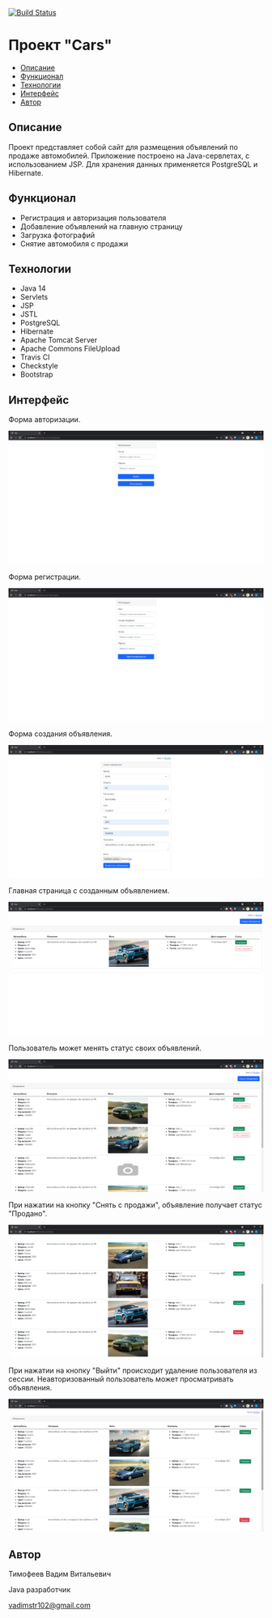 [![Build Status](https://app.travis-ci.com/vadimstr102/job4j_cars.svg?branch=main)](https://app.travis-ci.com/vadimstr102/job4j_cars)

# Проект "Cars"

* [Описание](#описание)
* [Функционал](#функционал)
* [Технологии](#технологии)
* [Интерфейс](#интерфейс)
* [Автор](#автор)

## Описание

Проект представляет собой сайт для размещения объявлений по продаже автомобилей. Приложение построено на Java-сервлетах, с использованием JSP. Для
хранения данных применяется PostgreSQL и Hibernate.

## Функционал

* Регистрация и авторизация пользователя
* Добавление объявлений на главную страницу
* Загрузка фотографий
* Снятие автомобиля с продажи

## Технологии

* Java 14
* Servlets
* JSP
* JSTL
* PostgreSQL
* Hibernate
* Apache Tomcat Server
* Apache Commons FileUpload
* Travis CI
* Checkstyle
* Bootstrap

## Интерфейс

Форма авторизации.

![](screenshots/screenshot_1.png)

Форма регистрации.

![](screenshots/screenshot_2.png)

Форма создания объявления.

![](screenshots/screenshot_3.png)

Главная страница с созданным объявлением.

![](screenshots/screenshot_4.png)

Пользователь может менять статус своих объявлений.

![](screenshots/screenshot_5.png)

При нажатии на кнопку "Снять с продажи", объявление получает статус "Продано".

![](screenshots/screenshot_6.png)

При нажатии на кнопку "Выйти" происходит удаление пользователя из сессии. Неавторизованный пользователь может просматривать объявления.

![](screenshots/screenshot_7.png)

## Автор

Тимофеев Вадим Витальевич

Java разработчик

vadimstr102@gmail.com
